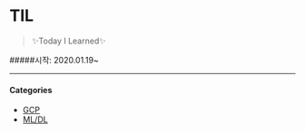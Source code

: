 # TIL
> ✨Today I Learned✨  

#####시작: 2020.01.19~  

----

#### **Categories**
* [GCP](https://github.com/yskim0/TIL/tree/master/GCP)
* [ML/DL](https://github.com/yskim0/TIL/tree/master/ML_DL)